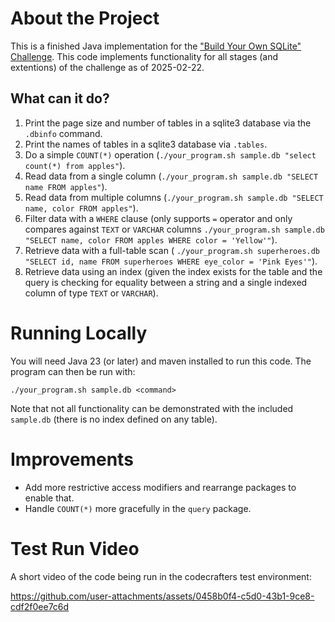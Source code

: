 # About the Project

This is a finished Java implementation for the
["Build Your Own SQLite" Challenge](https://codecrafters.io/challenges/sqlite).
This code implements functionality for all stages (and extentions) of the challenge as of 2025-02-22.

## What can it do?

1. Print the page size and number of tables in a sqlite3 database via the `.dbinfo` command.
2. Print the names of tables in a sqlite3 database via `.tables`.
3. Do a simple `COUNT(*)` operation (`./your_program.sh sample.db "select count(*) from apples"`).
4. Read data from a single column (`./your_program.sh sample.db "SELECT name FROM apples"`).
5. Read data from multiple columns (`./your_program.sh sample.db "SELECT name, color FROM apples"`).
6. Filter data with a `WHERE` clause (only supports `=` operator and only compares against `TEXT` or `VARCHAR` columns
   `./your_program.sh sample.db "SELECT name, color FROM apples WHERE color = 'Yellow'"`).
7. Retrieve data with a full-table scan (
   `./your_program.sh superheroes.db "SELECT id, name FROM superheroes WHERE eye_color = 'Pink Eyes'"`).
8. Retrieve data using an index (given the index exists for the table and the query is checking for equality between a
   string and a single indexed column of type `TEXT` or `VARCHAR`).

# Running Locally

You will need Java 23 (or later) and maven installed to run this code. The program can then be run with:

`./your_program.sh sample.db <command>`

Note that not all functionality can be demonstrated with the included `sample.db` (there is no index defined on any
table).

# Improvements

* Add more restrictive access modifiers and rearrange packages to enable that.
* Handle `COUNT(*)` more gracefully in the `query` package.

# Test Run Video

A short video of the code being run in the codecrafters test environment:

https://github.com/user-attachments/assets/0458b0f4-c5d0-43b1-9ce8-cdf2f0ee7c6d